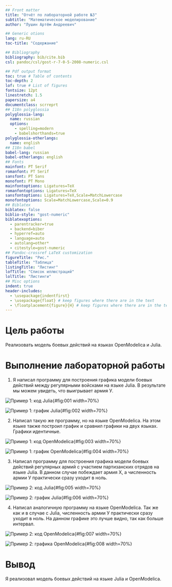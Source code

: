 ```yaml
---
## Front matter
title: "Отчёт по лабораторной работе №3" 
subtitle: "Математическое моделирование"
author: "Лушин Артём Андреевич"

## Generic otions
lang: ru-RU
toc-title: "Содержание"

## Bibliography
bibliography: bib/cite.bib
csl: pandoc/csl/gost-r-7-0-5-2008-numeric.csl

## Pdf output format
toc: true # Table of contents
toc-depth: 2
lof: true # List of figures
fontsize: 12pt
linestretch: 1.5
papersize: a4
documentclass: scrreprt
## I18n polyglossia
polyglossia-lang:
  name: russian
  options:
	- spelling=modern
	- babelshorthands=true
polyglossia-otherlangs:
  name: english
## I18n babel
babel-lang: russian
babel-otherlangs: english
## Fonts
mainfont: PT Serif
romanfont: PT Serif
sansfont: PT Sans
monofont: PT Mono
mainfontoptions: Ligatures=TeX
romanfontoptions: Ligatures=TeX
sansfontoptions: Ligatures=TeX,Scale=MatchLowercase
monofontoptions: Scale=MatchLowercase,Scale=0.9
## Biblatex
biblatex: false
biblio-style: "gost-numeric"
biblatexoptions:
  - parentracker=true
  - backend=biber
  - hyperref=auto
  - language=auto
  - autolang=other*
  - citestyle=gost-numeric
## Pandoc-crossref LaTeX customization
figureTitle: "Рис."
tableTitle: "Таблица"
listingTitle: "Листинг"
lofTitle: "Список иллюстраций"
lolTitle: "Листинги"
## Misc options
indent: true
header-includes:
  - \usepackage{indentfirst}
  - \usepackage{float} # keep figures where there are in the text
  - \floatplacement{figure}{H} # keep figures where there are in the text
---
```


# Цель работы

Реализовать модель боевых действий на языках OpenModelica и Julia. 

# Выполнение лабораторной работы

1) Я написал программу для построения графика модели боевых действий между регулярными войсками на языке Julia. В результате мы можем увидеть, что выигрывает армия У.

![Пример 1: код Julia](/home/aalushin1/study_2024-2025_mathmod1/labs/lab3/report/image/1.jpg){#fig:001 width=70%} 

![Пример 1: график Julia](/home/aalushin1/study_2024-2025_mathmod1/labs/lab3/report/image/2.jpg){#fig:002 width=70%} 

2) Написал такую же программу, но на языке OpenModelica. На этом языке также построил график и сравнил графики на двух языках. Графики идентичные. 

![Пример 1: код OpenModelica](/home/aalushin1/study_2024-2025_mathmod1/labs/lab3/report/image/3.jpg){#fig:003 width=70%}

![Пример 1: график OpenModelica](/home/aalushin1/study_2024-2025_mathmod1/labs/lab3/report/image/4.jpg){#fig:004 width=70%} 

3) Написал программу для построения графика модели боевых действий регулярных армий с участием партизанских отрядов на языке Julia. В данном случае побеждает армия Х, а численность армии У практически сразу уходит в ноль. 

![Пример 2: код Julia](/home/aalushin1/study_2024-2025_mathmod1/labs/lab3/report/image/5.jpg){#fig:005 width=70%} 

![Пример 2: график Julia](/home/aalushin1/study_2024-2025_mathmod1/labs/lab3/report/image/6.jpg){#fig:006 width=70%} 

4) Написал аналогичную программу на языке OpenModelica. Так же как и в случае с Julia, численность армии У практически сразу уходит в ноль. На данном графике это лучше видно, так как больше интервал. 

![Пример 2: код OpenModelica](/home/aalushin1/study_2024-2025_mathmod1/labs/lab3/report/image/7.jpg){#fig:007 width=70%} 

![Пример 2: графика OpenModelica](/home/aalushin1/study_2024-2025_mathmod1/labs/lab3/report/image/8.jpg){#fig:008 width=70%} 

# Вывод 

Я реализовал модель боевых действий на языке Julia и OpenModelica.


